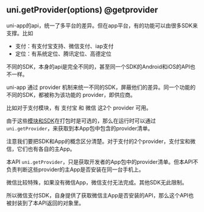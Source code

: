 ## uni.getProvider(options) @getprovider

<!-- UTSAPIJSON.getProvider.description -->

uni-app的api，统一了多平台的差异。但在app平台，有的功能可以由很多SDK来支撑。比如
- 支付：有支付宝支持、微信支付、iap支付
- 定位：有系统定位、腾讯定位、高德定位

不同的SDK，本身的api是完全不同的，甚至同一个SDK的Android和iOS的API也不一样。

uni-app 通过 provider 机制来统一不同的SDK，屏蔽他们的差异。同一个功能的不同的SDK，都被称为该功能的 provider，即供应商。

比如对于支付模块，有 支付宝 和 微信 这2个 provider 可用。

由于这些[模块和SDK](../collocation/manifest-modules.md)在打包时是可选的，那么在运行时可以通过 `uni.getProvider`，来获取到本App包中包含的provider清单。

注意我们要把SDK和App的概念区分清楚。对于支付的2个provider，支付宝和微信，它们也有各自的主App。

本API `uni.getProvider`，只是获取开发者的App包中的provider清单。但本API不负责判断这些provider的主App是否安装在同一台手机上。

微信比较特殊，如果没有微信App，微信支付无法完成。其他SDK无此限制。

所以微信支付SDK，自身提供了获取微信主App是否安装的API，那么这个API也被封装到了本API返回的对象里。

<!-- UTSAPIJSON.getProvider.compatibility -->

<!-- UTSAPIJSON.getProvider.param -->

<!-- UTSAPIJSON.getProvider.returnValue -->

<!-- UTSAPIJSON.getProvider.tutorial -->

<!-- UTSAPIJSON.getProvider.example -->

<!-- UTSAPIJSON.general_type.name -->

<!-- UTSAPIJSON.general_type.param -->
